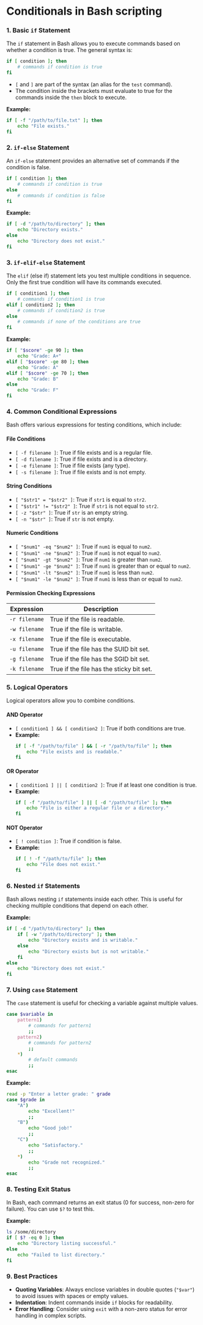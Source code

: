 # Conditionals in Bash scripting

### **1. Basic `if` Statement**
The `if` statement in Bash allows you to execute commands based on whether a condition is true. The general syntax is:

```bash
if [ condition ]; then
    # commands if condition is true
fi
```

- `[` and `]` are part of the syntax (an alias for the `test` command).
- The condition inside the brackets must evaluate to true for the commands inside the `then` block to execute.

**Example:**
```bash
if [ -f "/path/to/file.txt" ]; then
    echo "File exists."
fi
```

### **2. `if-else` Statement**
An `if-else` statement provides an alternative set of commands if the condition is false.

```bash
if [ condition ]; then
    # commands if condition is true
else
    # commands if condition is false
fi
```

**Example:**
```bash
if [ -d "/path/to/directory" ]; then
    echo "Directory exists."
else
    echo "Directory does not exist."
fi
```

### **3. `if-elif-else` Statement**
The `elif` (else if) statement lets you test multiple conditions in sequence. Only the first true condition will have its commands executed.

```bash
if [ condition1 ]; then
    # commands if condition1 is true
elif [ condition2 ]; then
    # commands if condition2 is true
else
    # commands if none of the conditions are true
fi
```

**Example:**
```bash
if [ "$score" -ge 90 ]; then
    echo "Grade: A+"
elif [ "$score" -ge 80 ]; then
    echo "Grade: A"
elif [ "$score" -ge 70 ]; then
    echo "Grade: B"
else
    echo "Grade: F"
fi
```

### **4. Common Conditional Expressions**
Bash offers various expressions for testing conditions, which include:

#### File Conditions
- `[ -f filename ]`: True if file exists and is a regular file.
- `[ -d filename ]`: True if file exists and is a directory.
- `[ -e filename ]`: True if file exists (any type).
- `[ -s filename ]`: True if file exists and is not empty.

#### String Conditions
- `[ "$str1" = "$str2" ]`: True if `str1` is equal to `str2`.
- `[ "$str1" != "$str2" ]`: True if `str1` is not equal to `str2`.
- `[ -z "$str" ]`: True if `str` is an empty string.
- `[ -n "$str" ]`: True if `str` is not empty.

#### Numeric Conditions
- `[ "$num1" -eq "$num2" ]`: True if `num1` is equal to `num2`.
- `[ "$num1" -ne "$num2" ]`: True if `num1` is not equal to `num2`.
- `[ "$num1" -gt "$num2" ]`: True if `num1` is greater than `num2`.
- `[ "$num1" -ge "$num2" ]`: True if `num1` is greater than or equal to `num2`.
- `[ "$num1" -lt "$num2" ]`: True if `num1` is less than `num2`.
- `[ "$num1" -le "$num2" ]`: True if `num1` is less than or equal to `num2`.

#### Permission Checking Expressions

|Expression|Description|
|---|---|
|`-r filename`|True if the file is readable.|
|`-w filename`|True if the file is writable.|
|`-x filename`|True if the file is executable.|
|`-u filename`|True if the file has the SUID bit set.|
|`-g filename`|True if the file has the SGID bit set.|
|`-k filename`|True if the file has the sticky bit set.|

### **5. Logical Operators**
Logical operators allow you to combine conditions.

#### AND Operator
- `[ condition1 ] && [ condition2 ]`: True if both conditions are true.
- **Example:**
  ```bash
  if [ -f "/path/to/file" ] && [ -r "/path/to/file" ]; then
      echo "File exists and is readable."
  fi
  ```

#### OR Operator
- `[ condition1 ] || [ condition2 ]`: True if at least one condition is true.
- **Example:**
  ```bash
  if [ -f "/path/to/file" ] || [ -d "/path/to/file" ]; then
      echo "File is either a regular file or a directory."
  fi
  ```

#### NOT Operator
- `[ ! condition ]`: True if condition is false.
- **Example:**
  ```bash
  if [ ! -f "/path/to/file" ]; then
      echo "File does not exist."
  fi
  ```

### **6. Nested `if` Statements**
Bash allows nesting `if` statements inside each other. This is useful for checking multiple conditions that depend on each other.

**Example:**
```bash
if [ -d "/path/to/directory" ]; then
    if [ -w "/path/to/directory" ]; then
        echo "Directory exists and is writable."
    else
        echo "Directory exists but is not writable."
    fi
else
    echo "Directory does not exist."
fi
```

### **7. Using `case` Statement**
The `case` statement is useful for checking a variable against multiple values.

```bash
case $variable in
    pattern1)
        # commands for pattern1
        ;;
    pattern2)
        # commands for pattern2
        ;;
    *)
        # default commands
        ;;
esac
```

**Example:**
```bash
read -p "Enter a letter grade: " grade
case $grade in
    "A")
        echo "Excellent!"
        ;;
    "B")
        echo "Good job!"
        ;;
    "C")
        echo "Satisfactory."
        ;;
    *)
        echo "Grade not recognized."
        ;;
esac
```

### **8. Testing Exit Status**
In Bash, each command returns an exit status (0 for success, non-zero for failure). You can use `$?` to test this.

**Example:**
```bash
ls /some/directory
if [ $? -eq 0 ]; then
    echo "Directory listing successful."
else
    echo "Failed to list directory."
fi
```

### **9. Best Practices**
   - **Quoting Variables**: Always enclose variables in double quotes (`"$var"`) to avoid issues with spaces or empty values.
   - **Indentation**: Indent commands inside `if` blocks for readability.
   - **Error Handling**: Consider using `exit` with a non-zero status for error handling in complex scripts.
